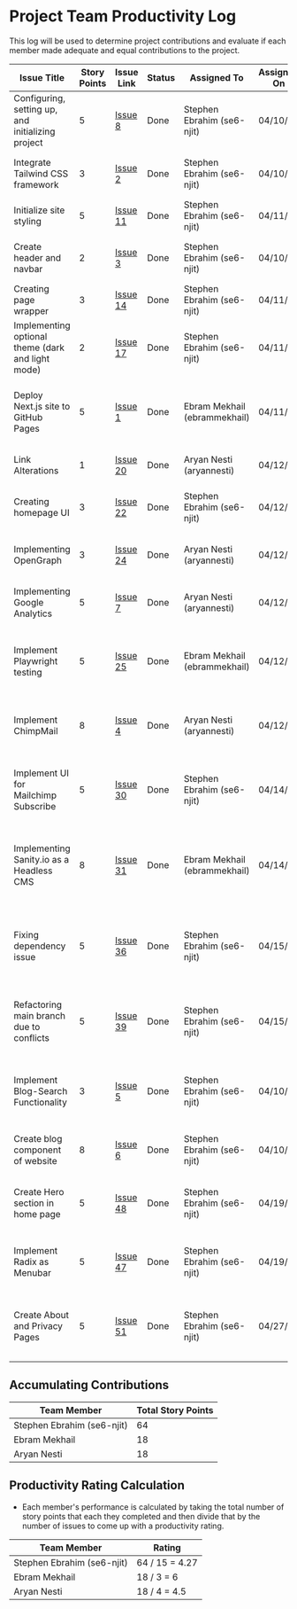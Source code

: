 # Project Team Productivity Log

This log will be used to determine project contributions and evaluate if each
member made adequate and equal contributions to the project.

| Issue Title                                       | Story Points | Issue Link                                                             | Status | Assigned To                  | Assigned On | Completed On | Category                   | Status Notes                                                           |
| ------------------------------------------------- | ------------ | ---------------------------------------------------------------------- | ------ | ---------------------------- | ----------- | ------------ | -------------------------- | ---------------------------------------------------------------------- |
| Configuring, setting up, and initializing project | 5            | [Issue 8](https://github.com/NJIT-WIS/project-2-is-219-sea/issues/8)   | Done   | Stephen Ebrahim (se6-njit)   | 04/10/23    | 4/11/23      | documentation              | finsihed setting up project                                            |
| Integrate Tailwind CSS framework                  | 3            | [Issue 2](https://github.com/NJIT-WIS/project-2-is-219-sea/issues/2)   | Done   | Stephen Ebrahim (se6-njit)   | 04/10/23    | 4/11/23      | user story                 | configured and completed integration                                   |
| Initialize site styling                           | 5            | [Issue 11](https://github.com/NJIT-WIS/project-2-is-219-sea/issues/11) | Done   | Stephen Ebrahim (se6-njit)   | 04/11/23    | 4/11/23      | user story                 | completed styling and \_doc, \_app                                     |
| Create header and navbar                          | 2            | [Issue 3](https://github.com/NJIT-WIS/project-2-is-219-sea/issues/3)   | Done   | Stephen Ebrahim (se6-njit)   | 04/10/23    | 4/11/23      | user story                 | completed initial draft of navbar and header                           |
| Creating page wrapper                             | 3            | [Issue 14](https://github.com/NJIT-WIS/project-2-is-219-sea/issues/14) | Done   | Stephen Ebrahim (se6-njit)   | 04/11/23    | 4/11/23      | user story                 | completed page wrapper                                                 |
| Implementing optional theme (dark and light mode) | 2            | [Issue 17](https://github.com/NJIT-WIS/project-2-is-219-sea/issues/17) | Done   | Stephen Ebrahim (se6-njit)   | 04/11/23    | 4/11/23      | user story                 | configured tailwindcss to include light and dark themes                |
| Deploy Next.js site to GitHub Pages               | 5            | [Issue 1](https://github.com/NJIT-WIS/project-2-is-219-sea/issues/1)   | Done   | Ebram Mekhail (ebrammekhail) | 04/11/23    | 4/12/23      | devops                     | fixed the yml file to automatically deploy main branch to github pages |
| Link Alterations                                  | 1            | [Issue 20](https://github.com/NJIT-WIS/project-2-is-219-sea/issues/20) | Done   | Aryan Nesti (aryannesti)     | 04/12/23    | 4/12/23      | bug Fix                    | fixed the image on the main page                                       |
| Creating homepage UI                              | 3            | [Issue 22](https://github.com/NJIT-WIS/project-2-is-219-sea/issues/22) | Done   | Stephen Ebrahim (se6-njit)   | 04/12/23    | 4/12/23      | user story                 | completed draft of homepage UI                                         |
| Implementing OpenGraph                            | 3            | [Issue 24](https://github.com/NJIT-WIS/project-2-is-219-sea/issues/24) | Done   | Aryan Nesti (aryannesti)     | 04/12/23    | 4/12/23      | user story                 | added Meta Tags for twitter and OpenGraph                              |
| Implementing Google Analytics                     | 5            | [Issue 7](https://github.com/NJIT-WIS/project-2-is-219-sea/issues/7)   | Done   | Aryan Nesti (aryannesti)     | 04/12/23    | 4/12/23      | user story                 | added script tags for google analytics                                 |
| Implement Playwright testing                      | 5            | [Issue 25](https://github.com/NJIT-WIS/project-2-is-219-sea/issues/25) | Done   | Ebram Mekhail (ebrammekhail) | 04/12/23    | 4/13/23      | devops                     | fixed the yml file to automatically using playwright to test the code  |
| Implement ChimpMail                               | 8            | [Issue 4](https://github.com/NJIT-WIS/project-2-is-219-sea/issues/4)   | Done   | Aryan Nesti (aryannesti)     | 04/12/23    | 4/13/23      | user story                 | users can subscribe to newsletter sent by ChimpMail                    |
| Implement UI for Mailchimp Subscribe              | 5            | [Issue 30](https://github.com/NJIT-WIS/project-2-is-219-sea/issues/30) | Done   | Stephen Ebrahim (se6-njit)   | 04/14/23    | 4/14/23      | user story                 | created modal component and validation for subscribing                 |
| Implementing Sanity.io as a Headless CMS          | 8            | [Issue 31](https://github.com/NJIT-WIS/project-2-is-219-sea/issues/31) | Done   | Ebram Mekhail (ebrammekhail) | 04/14/23    | 4/14/23      | user story                 | Using Sanity.io as a headless CMS to manage and post content to Blogs  |
| Fixing dependency issue                           | 5            | [Issue 36](https://github.com/NJIT-WIS/project-2-is-219-sea/issues/36) | Done   | Stephen Ebrahim (se6-njit)   | 04/15/23    | 4/15/23      | bug fix                    | Fixed dependency issue by using a different package for snackbar ui    |
| Refactoring main branch due to conflicts          | 5            | [Issue 39](https://github.com/NJIT-WIS/project-2-is-219-sea/issues/39) | Done   | Stephen Ebrahim (se6-njit)   | 04/15/23    | 4/15/23      | bug fix & devops           | Refactored some code in order to fix dependency issues and conflict    |
| Implement Blog-Search Functionality               | 3            | [Issue 5](https://github.com/NJIT-WIS/project-2-is-219-sea/issues/5)   | Done   | Stephen Ebrahim (se6-njit)   | 04/10/23    | 4/15/23      | user story                 | Completed search functionality use blog content, title, author, etc.   |
| Create blog component of website                  | 8            | [Issue 6](https://github.com/NJIT-WIS/project-2-is-219-sea/issues/6)   | Done   | Stephen Ebrahim (se6-njit)   | 04/10/23    | 4/15/23      | user story                 | Completed entire blog component of website                             |
| Create Hero section in home page                  | 5            | [Issue 48](https://github.com/NJIT-WIS/project-2-is-219-sea/issues/48) | Done   | Stephen Ebrahim (se6-njit)   | 04/19/23    | 4/25/23      | user story                 | Fixed home page of website and added Hero section                      |
| Implement Radix as Menubar                        | 5            | [Issue 47](https://github.com/NJIT-WIS/project-2-is-219-sea/issues/47) | Done   | Stephen Ebrahim (se6-njit)   | 04/19/23    | 4/26/23      | user story                 | Changed all of navbars (regular and responsive) to use Radix           |
| Create About and Privacy Pages                    | 5            | [Issue 51](https://github.com/NJIT-WIS/project-2-is-219-sea/issues/51) | Done   | Stephen Ebrahim (se6-njit)   | 04/27/23    | 4/27/23      | Documentation & user story | Created and added content to both about and privacy pages              |


## Accumulating Contributions

| Team Member                | Total Story Points |
| -------------------------- | ------------------ |
| Stephen Ebrahim (se6-njit) | 64                 |
| Ebram Mekhail              | 18                 |
| Aryan Nesti                | 18                 |

## Productivity Rating Calculation

- Each member's performance is calculated by taking the total number of story
  points that each they completed and then divide that by the number of issues
  to come up with a productivity rating.

| Team Member                | Rating         |
| -------------------------- | -------------- |
| Stephen Ebrahim (se6-njit) | 64 / 15 = 4.27 |
| Ebram Mekhail              | 18 / 3 = 6     |
| Aryan Nesti                | 18 / 4 = 4.5   |

